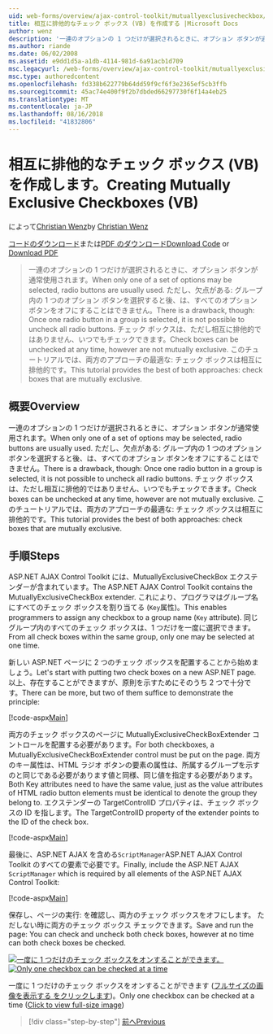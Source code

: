 ```yaml
---
uid: web-forms/overview/ajax-control-toolkit/mutuallyexclusivecheckbox/creating-mutually-exclusive-checkboxes-vb
title: 相互に排他的なチェック ボックス (VB) を作成する |Microsoft Docs
author: wenz
description: '一連のオプションの 1 つだけが選択されるときに、オプション ボタンが通常使用されます。 ただし、欠点がある: グループ内の 1 つのオプション ボタンを選択すると、.'
ms.author: riande
ms.date: 06/02/2008
ms.assetid: e9dd1d5a-a1db-4114-981d-6a91acb1d709
msc.legacyurl: /web-forms/overview/ajax-control-toolkit/mutuallyexclusivecheckbox/creating-mutually-exclusive-checkboxes-vb
msc.type: authoredcontent
ms.openlocfilehash: fd338b622779b64dd59f9cf6f3e2365ef5cb3ffb
ms.sourcegitcommit: 45ac74e400f9f2b7dbded66297730f6f14a4eb25
ms.translationtype: MT
ms.contentlocale: ja-JP
ms.lasthandoff: 08/16/2018
ms.locfileid: "41832806"
---
```

<a name="creating-mutually-exclusive-checkboxes-vb"></a><span data-ttu-id="8ffa4-104">相互に排他的なチェック ボックス (VB) を作成します。</span><span class="sxs-lookup"><span data-stu-id="8ffa4-104">Creating Mutually Exclusive Checkboxes (VB)</span></span>
====================
<span data-ttu-id="8ffa4-105">によって[Christian Wenz](https://github.com/wenz)</span><span class="sxs-lookup"><span data-stu-id="8ffa4-105">by [Christian Wenz](https://github.com/wenz)</span></span>

<span data-ttu-id="8ffa4-106">[コードのダウンロード](http://download.microsoft.com/download/9/3/f/93f8daea-bebd-4821-833b-95205389c7d0/MutuallyExclusiveCheckBox0.vb.zip)または[PDF のダウンロード](http://download.microsoft.com/download/b/6/a/b6ae89ee-df69-4c87-9bfb-ad1eb2b23373/mutuallyexclusivecheckbox0VB.pdf)</span><span class="sxs-lookup"><span data-stu-id="8ffa4-106">[Download Code](http://download.microsoft.com/download/9/3/f/93f8daea-bebd-4821-833b-95205389c7d0/MutuallyExclusiveCheckBox0.vb.zip) or [Download PDF](http://download.microsoft.com/download/b/6/a/b6ae89ee-df69-4c87-9bfb-ad1eb2b23373/mutuallyexclusivecheckbox0VB.pdf)</span></span>

> <span data-ttu-id="8ffa4-107">一連のオプションの 1 つだけが選択されるときに、オプション ボタンが通常使用されます。</span><span class="sxs-lookup"><span data-stu-id="8ffa4-107">When only one of a set of options may be selected, radio buttons are usually used.</span></span> <span data-ttu-id="8ffa4-108">ただし、欠点がある: グループ内の 1 つのオプション ボタンを選択すると後、は、すべてのオプション ボタンをオフにすることはできません。</span><span class="sxs-lookup"><span data-stu-id="8ffa4-108">There is a drawback, though: Once one radio button in a group is selected, it is not possible to uncheck all radio buttons.</span></span> <span data-ttu-id="8ffa4-109">チェック ボックスは、ただし相互に排他的ではありません、いつでもチェックできます。</span><span class="sxs-lookup"><span data-stu-id="8ffa4-109">Check boxes can be unchecked at any time, however are not mutually exclusive.</span></span> <span data-ttu-id="8ffa4-110">このチュートリアルでは、両方のアプローチの最適な: チェック ボックスは相互に排他的です。</span><span class="sxs-lookup"><span data-stu-id="8ffa4-110">This tutorial provides the best of both approaches: check boxes that are mutually exclusive.</span></span>


## <a name="overview"></a><span data-ttu-id="8ffa4-111">概要</span><span class="sxs-lookup"><span data-stu-id="8ffa4-111">Overview</span></span>

<span data-ttu-id="8ffa4-112">一連のオプションの 1 つだけが選択されるときに、オプション ボタンが通常使用されます。</span><span class="sxs-lookup"><span data-stu-id="8ffa4-112">When only one of a set of options may be selected, radio buttons are usually used.</span></span> <span data-ttu-id="8ffa4-113">ただし、欠点がある: グループ内の 1 つのオプション ボタンを選択すると後、は、すべてのオプション ボタンをオフにすることはできません。</span><span class="sxs-lookup"><span data-stu-id="8ffa4-113">There is a drawback, though: Once one radio button in a group is selected, it is not possible to uncheck all radio buttons.</span></span> <span data-ttu-id="8ffa4-114">チェック ボックスは、ただし相互に排他的ではありません、いつでもチェックできます。</span><span class="sxs-lookup"><span data-stu-id="8ffa4-114">Check boxes can be unchecked at any time, however are not mutually exclusive.</span></span> <span data-ttu-id="8ffa4-115">このチュートリアルでは、両方のアプローチの最適な: チェック ボックスは相互に排他的です。</span><span class="sxs-lookup"><span data-stu-id="8ffa4-115">This tutorial provides the best of both approaches: check boxes that are mutually exclusive.</span></span>

## <a name="steps"></a><span data-ttu-id="8ffa4-116">手順</span><span class="sxs-lookup"><span data-stu-id="8ffa4-116">Steps</span></span>

<span data-ttu-id="8ffa4-117">ASP.NET AJAX Control Toolkit には、MutuallyExclusiveCheckBox エクステンダーが含まれています。</span><span class="sxs-lookup"><span data-stu-id="8ffa4-117">The ASP.NET AJAX Control Toolkit contains the MutuallyExclusiveCheckBox extender.</span></span> <span data-ttu-id="8ffa4-118">これにより、プログラマはグループ名にすべてのチェック ボックスを割り当てる (`Key`属性)。</span><span class="sxs-lookup"><span data-stu-id="8ffa4-118">This enables programmers to assign any checkbox to a group name (`Key` attribute).</span></span> <span data-ttu-id="8ffa4-119">同じグループ内のすべてのチェック ボックスは、1 つだけを一度に選択できます。</span><span class="sxs-lookup"><span data-stu-id="8ffa4-119">From all check boxes within the same group, only one may be selected at one time.</span></span>

<span data-ttu-id="8ffa4-120">新しい ASP.NET ページに 2 つのチェック ボックスを配置することから始めましょう。</span><span class="sxs-lookup"><span data-stu-id="8ffa4-120">Let's start with putting two check boxes on a new ASP.NET page.</span></span> <span data-ttu-id="8ffa4-121">以上、存在することができますが、原則を示すためにそのうち 2 つで十分です。</span><span class="sxs-lookup"><span data-stu-id="8ffa4-121">There can be more, but two of them suffice to demonstrate the principle:</span></span>

[!code-aspx[Main](creating-mutually-exclusive-checkboxes-vb/samples/sample1.aspx)]

<span data-ttu-id="8ffa4-122">両方のチェック ボックスのページに MutuallyExclusiveCheckBoxExtender コントロールを配置する必要があります。</span><span class="sxs-lookup"><span data-stu-id="8ffa4-122">For both checkboxes, a MutuallyExclusiveCheckBoxExtender control must be put on the page.</span></span> <span data-ttu-id="8ffa4-123">両方のキー属性は、HTML ラジオ ボタンの要素の属性は、所属するグループを示すのと同じである必要があります値と同様、同じ値を指定する必要があります。</span><span class="sxs-lookup"><span data-stu-id="8ffa4-123">Both Key attributes need to have the same value, just as the value attributes of HTML radio button elements must be identical to denote the group they belong to.</span></span> <span data-ttu-id="8ffa4-124">エクステンダーの TargetControlID プロパティは、チェック ボックスの ID を指します。</span><span class="sxs-lookup"><span data-stu-id="8ffa4-124">The TargetControlID property of the extender points to the ID of the check box.</span></span>

[!code-aspx[Main](creating-mutually-exclusive-checkboxes-vb/samples/sample2.aspx)]

<span data-ttu-id="8ffa4-125">最後に、ASP.NET AJAX を含める`ScriptManager`ASP.NET AJAX Control Toolkit のすべての要素で必要です。</span><span class="sxs-lookup"><span data-stu-id="8ffa4-125">Finally, include the ASP.NET AJAX `ScriptManager` which is required by all elements of the ASP.NET AJAX Control Toolkit:</span></span>

[!code-aspx[Main](creating-mutually-exclusive-checkboxes-vb/samples/sample3.aspx)]

<span data-ttu-id="8ffa4-126">保存し、ページの実行: を確認し、両方のチェック ボックスをオフにします。 ただしない時に両方のチェック ボックス チェックできます。</span><span class="sxs-lookup"><span data-stu-id="8ffa4-126">Save and run the page: You can check and uncheck both check boxes, however at no time can both check boxes be checked.</span></span>


<span data-ttu-id="8ffa4-127">[![一度に 1 つだけのチェック ボックスをオンすることができます。](creating-mutually-exclusive-checkboxes-vb/_static/image2.png)](creating-mutually-exclusive-checkboxes-vb/_static/image1.png)</span><span class="sxs-lookup"><span data-stu-id="8ffa4-127">[![Only one checkbox can be checked at a time](creating-mutually-exclusive-checkboxes-vb/_static/image2.png)](creating-mutually-exclusive-checkboxes-vb/_static/image1.png)</span></span>

<span data-ttu-id="8ffa4-128">一度に 1 つだけのチェック ボックスをオンすることができます ([フルサイズの画像を表示する をクリックします](creating-mutually-exclusive-checkboxes-vb/_static/image3.png))。</span><span class="sxs-lookup"><span data-stu-id="8ffa4-128">Only one checkbox can be checked at a time ([Click to view full-size image](creating-mutually-exclusive-checkboxes-vb/_static/image3.png))</span></span>

> [!div class="step-by-step"]
> [<span data-ttu-id="8ffa4-129">前へ</span><span class="sxs-lookup"><span data-stu-id="8ffa4-129">Previous</span></span>](creating-mutually-exclusive-checkboxes-cs.md)
